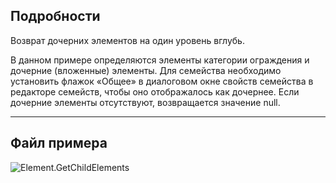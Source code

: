 ## Подробности
Возврат дочерних элементов на один уровень вглубь.

В данном примере определяются элементы категории ограждения и дочерние (вложенные) элементы. Для семейства необходимо установить флажок «Общее» в диалоговом окне свойств семейства в редакторе семейств, чтобы оно отображалось как дочернее. Если дочерние элементы отсутствуют, возвращается значение null.

___
## Файл примера

![Element.GetChildElements](./Revit.Elements.Element.GetChildElements_img.jpg)
